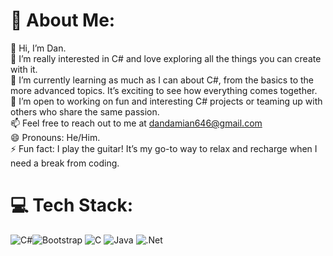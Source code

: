 # 💫 About Me:
👋 Hi, I’m Dan.<br>👀 I’m really interested in C# and love exploring all the things you can create with it.<br>🌱 I’m currently learning as much as I can about C#, from the basics to the more advanced topics. It’s exciting to see how everything comes together.<br>💞️ I’m open to working on fun and interesting C# projects or teaming up with others who share the same passion.<br>📫 Feel free to reach out to me at dandamian646@gmail.com<br>😄 Pronouns: He/Him.<br>⚡ Fun fact: I play the guitar! It’s my go-to way to relax and recharge when I need a break from coding.


# 💻 Tech Stack:
![C#](https://img.shields.io/badge/c%23-%23239120.svg?style=for-the-badge&logo=csharp&logoColor=white)![Bootstrap](https://img.shields.io/badge/bootstrap-%238511FA.svg?style=for-the-badge&logo=bootstrap&logoColor=white) ![C](https://img.shields.io/badge/c-%2300599C.svg?style=for-the-badge&logo=c&logoColor=white) ![Java](https://img.shields.io/badge/java-%23ED8B00.svg?style=for-the-badge&logo=openjdk&logoColor=white) ![.Net](https://img.shields.io/badge/.NET-5C2D91?style=for-the-badge&logo=.net&logoColor=white)
